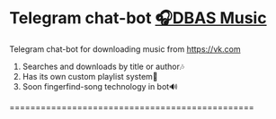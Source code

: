 Telegram chat-bot <a href = "https://t.me/DBAS_music_bot">🎧DBAS Music</a>
===============================================

Telegram chat-bot
for downloading music from https://vk.com

1. Searches and downloads by title or author🎶
2. Has its own custom playlist system📔
3. Soon fingerfind-song technology in bot🔊

===============================================
